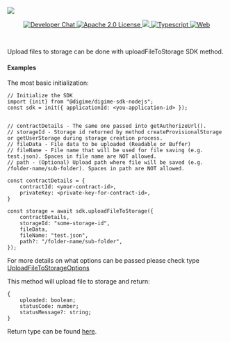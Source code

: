 ![](https://securedownloads.digi.me/partners/digime/SDKReadmeBanner.png)
<p align="center">
    <a href="https://developers.digi.me/slack/join">
        <img src="https://img.shields.io/badge/chat-slack-blueviolet.svg" alt="Developer Chat">
    </a>
    <a href="LICENSE">
        <img src="https://img.shields.io/badge/license-apache 2.0-blue.svg" alt="Apache 2.0 License">
    </a>
    <a href="#">
    	<img src="https://img.shields.io/badge/build-passing-brightgreen.svg">
    </a>
    <a href="https://www.typescriptlang.org/">
        <img src="https://img.shields.io/badge/language-typescript-ff69b4.svg" alt="Typescript">
    </a>
    <a href="https://developers.digi.me/">
        <img src="https://img.shields.io/badge/web-digi.me-red.svg" alt="Web">
    </a>
</p>

<br>

Upload files to storage can be done with uploadFileToStorage SDK method.

#### Examples
The most basic initialization:

```
// Initialize the SDK
import {init} from "@digime/digime-sdk-nodejs";
const sdk = init({ applicationId: <you-application-id> });


// contractDetails - The same one passed into getAuthorizeUrl().
// storageId - Storage id returned by method createProvisionalStorage or getUserStorage during storage creation process.
// fileData - File data to be uploaded (Readable or Buffer)
// fileName - File name that will be used for file saving (e.g. test.json). Spaces in file name are NOT allowed.
// path - (Optional) Upload path where file will be saved (e.g. /folder-name/sub-folder). Spaces in path are NOT allowed.

const contractDetails = {
    contractId: <your-contract-id>,
    privateKey: <private-key-for-contract-id>,
}

const storage = await sdk.uploadFileToStorage({
    contractDetails,
    storageId: "some-storage-id",
    fileData,
    fileName: "test.json",
    path?: "/folder-name/sub-folder",
});

```

For more details on what options can be passed please check type [UploadFileToStorageOptions](../../../interfaces/Types.UploadFileToStorageOptions.html)

This method will upload file to storage and return:

```
{
    uploaded: boolean;
    statusCode: number;
    statusMessage?: string;
}

```

Return type can be found [here](../../../interfaces/Types.UploadFileToStorageResponse.html).
